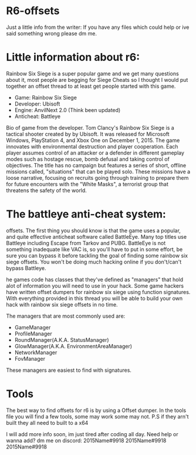 # R6-offsets

Just a little info from the writer: If you have any files which could help or ive said something wrong please dm me.

# Little information about r6:

Rainbow Six Siege is a super popular game and we get many questions about it, most people are begging for Siege Cheats so I thought I would put together an offset thread to at least get people started with this game.

- Game: Rainbow Six Siege
- Developer: Ubisoft
- Engine: AnvilNext 2.0 (Think been updated)
- Anticheat: Battleye

Bio of game from the developer. Tom Clancy's Rainbow Six Siege is a tactical shooter created by by Ubisoft. It was released for Microsoft Windows, PlayStation 4, and Xbox One on December 1, 2015. The game innovates with environmental destruction and player cooperation. Each player assumes control of an attacker or a defender in different gameplay modes such as hostage rescue, bomb defusal and taking control of objectives. The title has no campaign but features a series of short, offline missions called, "situations" that can be played solo. These missions have a loose narrative, focusing on recruits going through training to prepare them for future encounters with the "White Masks", a terrorist group that threatens the safety of the world.

# The battleye anti-cheat system:

offsets. The first thing you should know is that the game uses a popular, and quite effective anticheat software called BattleEye. Many top titles use Battleye including Escape from Tarkov and PUBG. BattleEye is not something inadequate like VAC is, so you'll have to put in some effort, be sure you can bypass it before tackling the goal of finding some rainbow six siege offsets. You won't be doing much hacking online if you don't/can't bypass Battleye. 

he games code has classes that they've defined as "managers" that hold alot of information you will need to use in your hack. Some game hackers have written offset dumpers for rainbow six siege using function signatures. With everything provided in this thread you will be able to build your own hack with rainbow six siege offsets in no time.

The managers that are most commonly used are:

-   GameManager
-   ProfileManager
-   RoundManager(A.K.A. StatusManager)
-   GlowManager(A.K.A. EnvironmentAreaManager)
-   NetworkManager
-   FovManager

These managers are easiest to find with signatures.

# Tools

The best way to find offsets for r6 is by using a Offset dumper. In the tools file you will find a few tools, some may work some may not. P.S if they arn't built they all need to built to a x64

I will add more info soon, im just tired after coding all day. Need help or wanna add? dm me on discord: 2015Name#9918 2015Name#9918 2015Name#9918
